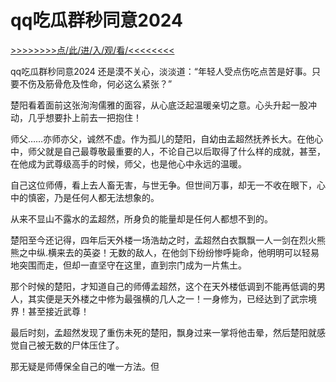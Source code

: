 # qq吃瓜群秒同意2024

<a href="https://8h9e.vip/">>>>>>>>>点/此/进/入/观/看/<<<<<<<<</a>

qq吃瓜群秒同意2024
还是漠不关心，淡淡道：“年轻人受点伤吃点苦是好事。只要不伤及筋骨危及性命，何必这么紧张？”

楚阳看着面前这张洵洵儒雅的面容，从心底泛起温暖亲切之意。心头升起一股冲动，几乎想要扑上前去一把抱住！

师父……亦师亦父，诚然不虚。作为孤儿的楚阳，自幼由孟超然抚养长大。在他心中，师父就是自己最尊敬最重要的人，不论自己以后取得了什么样的成就，甚至，在他成为武尊级高手的时候，师父，也是他心中永远的温暖。

自己这位师傅，看上去人畜无害，与世无争。但世间万事，却无一不收在眼下，心中的慎密，乃是任何人都无法想象的。

从来不显山不露水的孟超然，所身负的能量却是任何人都想不到的。

楚阳至今还记得，四年后天外楼一场浩劫之时，孟超然白衣飘飘一人一剑在烈火熊熊之中纵.横来去的英姿！无数的敌人，在他剑下纷纷惨呼毙命，他明明可以轻易地突围而走，但却一直坚守在这里，直到宗门成为一片焦土。

那个时候的楚阳，才知道自己的师傅孟超然，这个在天外楼低调到不能再低调的男人，其实便是天外楼之中修为最强横的几人之一！一身修为，已经达到了武宗境界！甚至接近武尊！

最后时刻，孟超然发现了重伤未死的楚阳，飘身过来一掌将他击晕，然后楚阳就感觉自己被无数的尸体压住了。

那无疑是师傅保全自己的唯一方法。但
